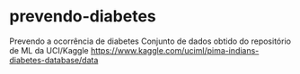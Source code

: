 # prevendo-diabetes
Prevendo a ocorrência de diabetes 
Conjunto de dados obtido do repositório de ML da UCI/Kaggle <a href>https://www.kaggle.com/uciml/pima-indians-diabetes-database/data</a> 
